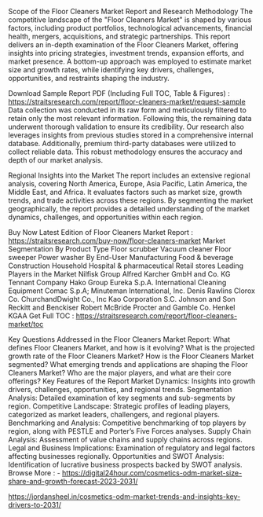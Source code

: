 Scope of the Floor Cleaners Market Report and Research Methodology
The competitive landscape of the "Floor Cleaners Market" is shaped by various factors, including product portfolios, technological advancements, financial health, mergers, acquisitions, and strategic partnerships. This report delivers an in-depth examination of the Floor Cleaners Market, offering insights into pricing strategies, investment trends, expansion efforts, and market presence. A bottom-up approach was employed to estimate market size and growth rates, while identifying key drivers, challenges, opportunities, and restraints shaping the industry.

Download Sample Report PDF (Including Full TOC, Table & Figures) : https://straitsresearch.com/report/floor-cleaners-market/request-sample 
Data collection was conducted in its raw form and meticulously filtered to retain only the most relevant information. Following this, the remaining data underwent thorough validation to ensure its credibility. Our research also leverages insights from previous studies stored in a comprehensive internal database. Additionally, premium third-party databases were utilized to collect reliable data. This robust methodology ensures the accuracy and depth of our market analysis.

Regional Insights into the Market
The report includes an extensive regional analysis, covering North America, Europe, Asia Pacific, Latin America, the Middle East, and Africa. It evaluates factors such as market size, growth trends, and trade activities across these regions. By segmenting the market geographically, the report provides a detailed understanding of the market dynamics, challenges, and opportunities within each region.

Buy Now Latest Edition of Floor Cleaners Market Report : https://straitsresearch.com/buy-now/floor-cleaners-market 
Market Segmentation
By Product Type
Floor scrubber
Vacuum cleaner
Floor sweeper
Power washer
By End-User
Manufacturing
Food & beverage
Construction
Household
Hospital & pharmaceutical
Retail stores
Leading Players in the Market
Nilfisk Group
Alfred Karcher GmbH and Co. KG
Tennant Company
Hako Group
Eureka S.p.A.
International Cleaning Equipment
Comac S.p.A;
Minuteman International, Inc.
Denis Rawlins
Clorox Co.
ChurchandDwight Co., Inc
Kao Corporation
S.C. Johnson and Son
Reckitt and Benckiser
Robert McBride
Procter and Gamble Co.
Henkel KGAA
Get Full TOC : https://straitsresearch.com/report/floor-cleaners-market/toc

Key Questions Addressed in the Floor Cleaners Market Report:
What defines Floor Cleaners Market, and how is it evolving?
What is the projected growth rate of the Floor Cleaners Market?
How is the Floor Cleaners Market segmented?
What emerging trends and applications are shaping the Floor Cleaners Market?
Who are the major players, and what are their core offerings?
Key Features of the Report
Market Dynamics: Insights into growth drivers, challenges, opportunities, and regional trends.
Segmentation Analysis: Detailed examination of key segments and sub-segments by region.
Competitive Landscape: Strategic profiles of leading players, categorized as market leaders, challengers, and regional players.
Benchmarking and Analysis: Competitive benchmarking of top players by region, along with PESTLE and Porter’s Five Forces analyses.
Supply Chain Analysis: Assessment of value chains and supply chains across regions.
Legal and Business Implications: Examination of regulatory and legal factors affecting businesses regionally.
Opportunities and SWOT Analysis: Identification of lucrative business prospects backed by SWOT analysis.
Browse More : -
https://digital24hour.com/cosmetics-odm-market-size-share-and-growth-forecast-2023-2031/

https://jordansheel.in/cosmetics-odm-market-trends-and-insights-key-drivers-to-2031/
